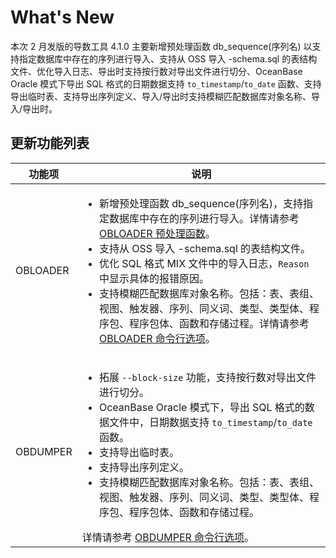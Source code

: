 # What's New

本次 2 月发版的导数工具 4.1.0 主要新增预处理函数 db_sequence(序列名) 以支持指定数据库中存在的序列进行导入、支持从 OSS 导入 -schema.sql 的表结构文件、优化导入日志、导出时支持按行数对导出文件进行切分、OceanBase Oracle 模式下导出 SQL 格式的日期数据支持 `to_timestamp`/`to_date` 函数、支持导出临时表、支持导出序列定义、导入/导出时支持模糊匹配数据库对象名称、导入/导出时。

## 更新功能列表

|   功能项    | 说明 |
|----------|---------|
| OBLOADER | <ul><li>新增预处理函数 db_sequence(序列名)，支持指定数据库中存在的序列进行导入。详情请参考 [OBLOADER 预处理函数](5.OBLOADER/3.obloader-data-processing/2.obloader-preprocessing-functions.md)。</li><li>支持从 OSS 导入 -schema.sql 的表结构文件。</li><li>优化 SQL 格式 MIX 文件中的导入日志，`Reason` 中显示具体的报错原因。</li><li>支持模糊匹配数据库对象名称。包括：表、表组、视图、触发器、序列、同义词、类型、类型体、程序包、程序包体、函数和存储过程。详情请参考 [OBLOADER 命令行选项](5.OBLOADER/2.obloader-command-line-options.md)。</li> </ul> |
| OBDUMPER | <ul><li>拓展 `--block-size` 功能，支持按行数对导出文件进行切分。 </li><li> OceanBase Oracle 模式下，导出 SQL 格式的数据文件中，日期数据支持 `to_timestamp`/`to_date` 函数。</li><li>支持导出临时表。</li><li>支持导出序列定义。 </li><li>支持模糊匹配数据库对象名称。包括：表、表组、视图、触发器、序列、同义词、类型、类型体、程序包、程序包体、函数和存储过程。</li></ul>详情请参考 [OBDUMPER 命令行选项](6.OBDUMPER/2.obdumper-command-line-options.md)。|
